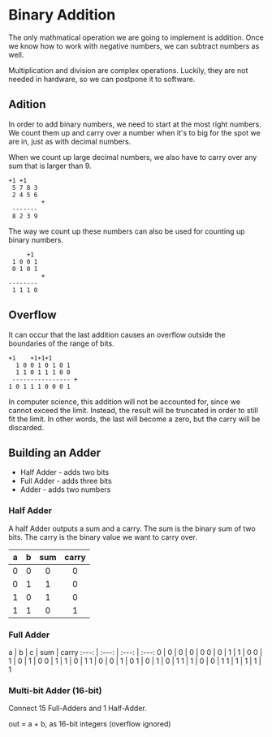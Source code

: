 # Binary Addition

The only mathmatical operation we are going to implement is addition.
Once we know how to work with negative numbers, we can subtract numbers as well.

Multiplication and division are complex operations. Luckily, they are not needed in hardware,
so we can postpone it to software.

## Adition
In order to add binary numbers, we need to start at the most right numbers. We count them up and carry
over a number when it's to big for the spot we are in, just as with decimal numbers.

When we count up large decimal numbers, we also have to carry over any sum that is larger than 9.

```
+1 +1
 5 7 8 3
 2 4 5 6
         +
 -------
 8 2 3 9
```
The way we count up these numbers can also be used for counting up binary numbers.
 
```
     +1
 1 0 0 1
 0 1 0 1
         +
--------
 1 1 1 0
```

## Overflow
It can occur that the last addition causes an overflow outside the boundaries of the range of bits.

```
+1    +1+1+1
  1 0 0 1 0 1 0 1
  1 1 0 1 1 1 0 0
 ---------------- +
1 0 1 1 1 0 0 0 1
```

In computer science, this addition will not be accounted for, since we cannot exceed the limit. 
Instead, the result will be truncated in order to still fit the limit. In other words, the last will
become a zero, but the carry will be discarded.

## Building an Adder
- Half Adder - adds two bits
- Full Adder - adds three bits
- Adder - adds two numbers

### Half Adder
A half Adder outputs a sum and a carry. The sum is the binary sum of two bits. 
The carry is the binary value we want to carry over.

a | b | sum | carry
:---: | :---: | :---: | :---:
0 | 0 | 0 | 0
0 | 1 | 1 | 0
1 | 0 | 1 | 0
1 | 1 | 0 | 1

### Full Adder

a | b | c | sum | carry
:---: | :---: | :---: | :---:
0 | 0 | 0 | 0 | 0
0 | 0 | 1 | 1 | 0
0 | 1 | 0 | 1 | 0
0 | 1 | 1 | 0 | 1
1 | 0 | 0 | 1 | 0
1 | 0 | 1 | 0 | 1
1 | 1 | 0 | 0 | 1
1 | 1 | 1 | 1 | 1

### Multi-bit Adder (16-bit)
Connect 15 Full-Adders and 1 Half-Adder.

out = a + b, as 16-bit integers
(overflow ignored)
